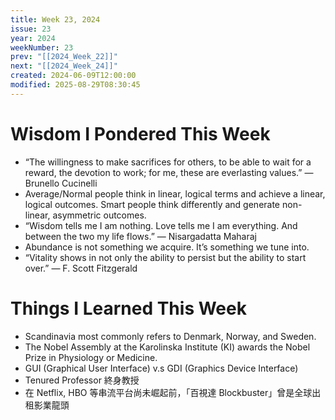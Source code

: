 ```yaml
---
title: Week 23, 2024
issue: 23
year: 2024
weekNumber: 23
prev: "[[2024_Week_22]]"
next: "[[2024_Week_24]]"
created: 2024-06-09T12:00:00
modified: 2025-08-29T08:30:45
---
```


# Wisdom I Pondered This Week

* “The willingness to make sacrifices for others, to be able to wait for a reward, the devotion to work; for me, these are everlasting values.” — Brunello Cucinelli
* Average/Normal people think in linear, logical terms and achieve a linear, logical outcomes. Smart people think differently and generate non-linear, asymmetric outcomes.
* “Wisdom tells me I am nothing. Love tells me I am everything. And between the two my life flows.” — Nisargadatta Maharaj
* Abundance is not something we acquire. It’s something we tune into.
* “Vitality shows in not only the ability to persist but the ability to start over.” — F. Scott Fitzgerald

# Things I Learned This Week

* Scandinavia most commonly refers to Denmark, Norway, and Sweden.
* The Nobel Assembly at the Karolinska Institute (KI) awards the Nobel Prize in Physiology or Medicine.
* GUI (Graphical User Interface) v.s GDI (Graphics Device Interface)
* Tenured Professor 終身教授
* 在 Netflix, HBO 等串流平台尚未崛起前，「百視達 Blockbuster」曾是全球出租影業龍頭
